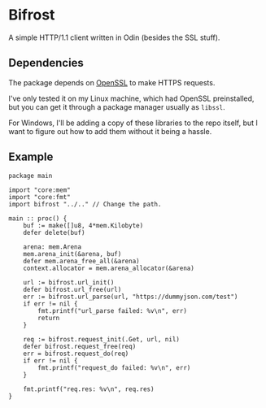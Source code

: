 # Bifrost

A simple HTTP/1.1 client written in Odin (besides the SSL stuff).

## Dependencies

The package depends on [OpenSSL](https://github.com/openssl/openssl) to make
HTTPS requests.

I've only tested it on my Linux machine, which had OpenSSL preinstalled, but you
can get it through a package manager usually as `libssl`.

For Windows, I'll be adding a copy of these libraries to the repo itself, but I
want to figure out how to add them without it being a hassle. 

## Example

```odin
package main

import "core:mem"
import "core:fmt"
import bifrost "../.." // Change the path.

main :: proc() {
    buf := make([]u8, 4*mem.Kilobyte)
    defer delete(buf)

    arena: mem.Arena
    mem.arena_init(&arena, buf)
    defer mem.arena_free_all(&arena)
    context.allocator = mem.arena_allocator(&arena)

    url := bifrost.url_init()
    defer bifrost.url_free(url)
    err := bifrost.url_parse(url, "https://dummyjson.com/test")
    if err != nil {
        fmt.printf("url_parse failed: %v\n", err)
        return
    }

    req := bifrost.request_init(.Get, url, nil)
    defer bifrost.request_free(req)
    err = bifrost.request_do(req)
    if err != nil {
        fmt.printf("request_do failed: %v\n", err)
    }

    fmt.printf("req.res: %v\n", req.res)
}
```

